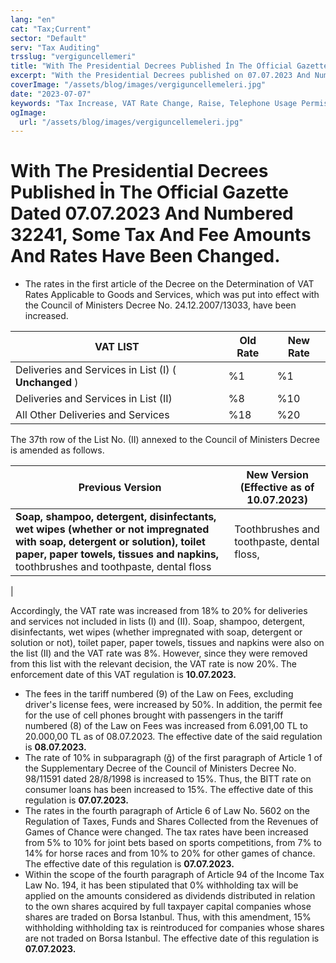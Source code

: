 ```yaml
---
lang: "en"
cat: "Tax;Current"
sector: "Default"
serv: "Tax Auditing"
trsslug: "vergiguncellemeri"
title: "With The Presidential Decrees Published İn The Official Gazette dated 07.07.2023, Some Tax And Fee Amounts And Rates Have Been Changed."
excerpt: "With the Presidential Decrees published on 07.07.2023 And Numbered 32241, important changes were made in the amounts and rates of some taxes and fees."
coverImage: "/assets/blog/images/vergiguncellemeleri.jpg"
date: "2023-07-07"
keywords: "Tax Increase, VAT Rate Change, Raise, Telephone Usage Permission Fee, Games of Chance Tax Rate Increase, BSMV Rate Increase,Withholding"
ogImage:
  url: "/assets/blog/images/vergiguncellemeleri.jpg"
---
```


# With The Presidential Decrees Published İn The Official Gazette Dated 07.07.2023 And Numbered 32241, Some Tax And Fee Amounts And Rates Have Been Changed.

- The rates in the first article of the Decree on the Determination of VAT Rates Applicable to Goods and Services, which was put into effect with the Council of Ministers Decree No. 24.12.2007/13033, have been increased.

| **VAT LIST** | **Old Rate** | **New Rate** |
| --- | --- | --- |
| Deliveries and Services in List (I) ( **Unchanged** ) | %1 | %1 |
| Deliveries and Services in List (II) | %8 | %10 |
| All Other Deliveries and Services | %18 | %20 |

The 37th row of the List No. (II) annexed to the Council of Ministers Decree is amended as follows.

| **Previous Version** | **New Version (Effective as of 10.07.2023)** |
| --- | --- |
| **Soap, shampoo, detergent, disinfectants, wet wipes (whether or not impregnated with soap, detergent or solution), toilet paper, paper towels, tissues and napkins,** toothbrushes and toothpaste, dental floss | Toothbrushes and toothpaste, dental floss,
 |

Accordingly, the VAT rate was increased from 18% to 20% for deliveries and services not included in lists (I) and (II). Soap, shampoo, detergent, disinfectants, wet wipes (whether impregnated with soap, detergent or solution or not), toilet paper, paper towels, tissues and napkins were also on the list (II) and the VAT rate was 8%. However, since they were removed from this list with the relevant decision, the VAT rate is now 20%. The enforcement date of this VAT regulation is **10.07.2023.**

- The fees in the tariff numbered (9) of the Law on Fees, excluding driver's license fees, were increased by 50%. In addition, the permit fee for the use of cell phones brought with passengers in the tariff numbered (8) of the Law on Fees was increased from 6.091,00 TL to 20.000,00 TL as of 08.07.2023. The effective date of the said regulation is **08.07.2023.**
- The rate of 10% in subparagraph (ğ) of the first paragraph of Article 1 of the Supplementary Decree of the Council of Ministers Decree No. 98/11591 dated 28/8/1998 is increased to 15%. Thus, the BITT rate on consumer loans has been increased to 15%. The effective date of this regulation is **07.07.2023.**
- The rates in the fourth paragraph of Article 6 of Law No. 5602 on the Regulation of Taxes, Funds and Shares Collected from the Revenues of Games of Chance were changed. The tax rates have been increased from 5% to 10% for joint bets based on sports competitions, from 7% to 14% for horse races and from 10% to 20% for other games of chance. The effective date of this regulation is **07.07.2023.**
- Within the scope of the fourth paragraph of Article 94 of the Income Tax Law No. 194, it has been stipulated that 0% withholding tax will be applied on the amounts considered as dividends distributed in relation to the own shares acquired by full taxpayer capital companies whose shares are traded on Borsa Istanbul. Thus, with this amendment, 15% withholding withholding tax is reintroduced for companies whose shares are not traded on Borsa Istanbul. The effective date of this regulation is **07.07.2023.**
